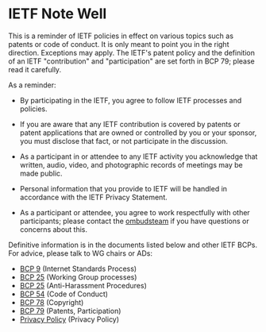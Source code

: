 # IETF Note Well 

This is a reminder of IETF policies in effect on various topics such as patents or code of conduct. It is only meant to point you in the right direction. Exceptions may apply. The IETF's patent policy and the definition of an IETF "contribution" and "participation" are set forth in BCP 79; please read it carefully.

As a reminder:

- By participating in the IETF, you agree to follow IETF processes and policies.

- If you are aware that any IETF contribution is covered by patents or patent applications that are owned or controlled by you or your sponsor, you must disclose that fact, or not participate in the discussion.

- As a participant in or attendee to any IETF activity you acknowledge that written, audio, video, and photographic records of meetings may be made public.

- Personal information that you provide to IETF will be handled in accordance with the IETF Privacy Statement.

- As a participant or attendee, you agree to work respectfully with other participants; please contact the [ombudsteam](https://www.ietf.org/contact/ombudsteam/) if you have questions or concerns about this.

Definitive information is in the documents listed below and other IETF BCPs. For advice, please talk to WG chairs or ADs:

* [BCP 9](https://www.rfc-editor.org/info/bcp9) (Internet Standards Process)
* [BCP 25](https://www.rfc-editor.org/info/bcp25) (Working Group processes) 
* [BCP 25](https://www.rfc-editor.org/info/bcp25) (Anti-Harassment Procedures) 
* [BCP 54](https://www.rfc-editor.org/info/bcp54) (Code of Conduct) 
* [BCP 78](https://www.rfc-editor.org/info/bcp78) (Copyright) 
* [BCP 79](https://www.rfc-editor.org/info/bcp79) (Patents, Participation) 
* [Privacy Policy](https://www.ietf.org/privacy-policy/) (Privacy Policy)
